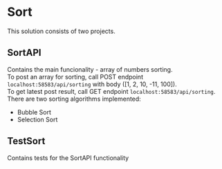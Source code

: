 # Sort
This solution consists of two projects.
## SortAPI
Contains the main funcionality - array of numbers sorting. <br>
To post an array for sorting, call POST endpoint ``localhost:58583/api/sorting`` with body ([1, 2, 10, -11, 100]).<br>
To get latest post result, call GET endpoint ``localhost:58583/api/sorting``.<br>
There are two sorting algorithms implemented:
* Bubble Sort
* Selection Sort <br>

## TestSort
Contains tests for the SortAPI functionality
